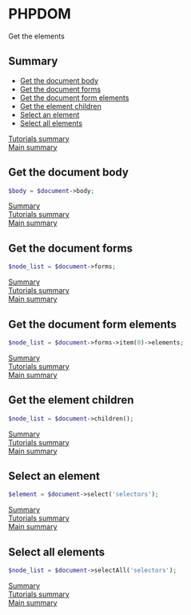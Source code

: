 # <a name="title"></a>PHPDOM

Get the elements

## <a name="summary"></a>Summary
* [Get the document body](#get-the-document-body)
* [Get the document forms](#get-the-document-forms)
* [Get the document form elements](#get-the-document-form-elements)
* [Get the element children](#get-the-element-children)
* [Select an element](#select-an-element)
* [Select all elements](#select-all-elements)

[Tutorials summary](./readme.md#summary)<br />
[Main summary](../readme.md#summary)

## <a name="get-the-document-body">Get the document body</a>
````PHP
$body = $document->body;
````
[Summary](#summary)<br />
[Tutorials summary](./readme.md#summary)<br />
[Main summary](../readme.md#summary)

## <a name="get-the-document-forms">Get the document forms</a>
````PHP
$node_list = $document->forms;
````
[Summary](#summary)<br />
[Tutorials summary](./readme.md#summary)<br />
[Main summary](../readme.md#summary)

## <a name="get-the-document-form-elements">Get the document form elements</a>
````PHP
$node_list = $document->forms->item(0)->elements;
````
[Summary](#summary)<br />
[Tutorials summary](./readme.md#summary)<br />
[Main summary](../readme.md#summary)

## <a name="get-the-element-children">Get the element children</a>
````PHP
$node_list = $document->children();
````
[Summary](#summary)<br />
[Tutorials summary](./readme.md#summary)<br />
[Main summary](../readme.md#summary)

## <a name="select-an-element">Select an element</a>
````PHP
$element = $document->select('selectors');
````
[Summary](#summary)<br />
[Tutorials summary](./readme.md#summary)<br />
[Main summary](../readme.md#summary)

## <a name="select-all-elements">Select all elements</a>
````PHP
$node_list = $document->selectAll('selectors');
````
[Summary](#summary)<br />
[Tutorials summary](./readme.md#summary)<br />
[Main summary](../readme.md#summary)